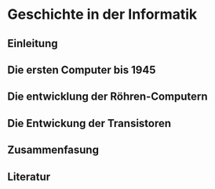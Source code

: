# Geschichte in der Informatik

## Einleitung

## Die ersten Computer bis 1945

## Die entwicklung der Röhren-Computern

## Die Entwickung der Transistoren

## Zusammenfasung

## Literatur

